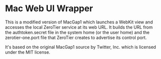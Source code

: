Mac Web UI Wrapper
======

This is a modified version of MacGap1 which launches a WebKit view and accesses the local ZeroTier service at its web URL. It builds the URL from the authtoken.secret file in the system home (or the user home) and the zerotier-one.port file that ZeroTier creates to advertise its control port.

It's based on the original MacGap1 source by Twitter, Inc. which is licensed under the MIT license.
